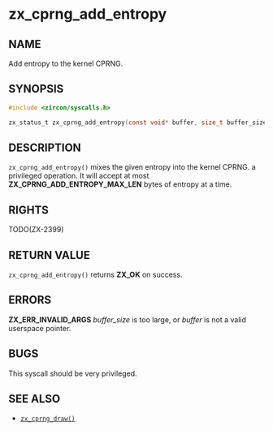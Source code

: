 # zx_cprng_add_entropy

## NAME

<!-- Updated by update-docs-from-fidl, do not edit. -->

Add entropy to the kernel CPRNG.

## SYNOPSIS

<!-- Updated by update-docs-from-fidl, do not edit. -->

```c
#include <zircon/syscalls.h>

zx_status_t zx_cprng_add_entropy(const void* buffer, size_t buffer_size);
```

## DESCRIPTION

`zx_cprng_add_entropy()` mixes the given entropy into the kernel CPRNG.
a privileged operation.  It will accept at most **ZX_CPRNG_ADD_ENTROPY_MAX_LEN**
bytes of entropy at a time.

## RIGHTS

<!-- Updated by update-docs-from-fidl, do not edit. -->

TODO(ZX-2399)

## RETURN VALUE

`zx_cprng_add_entropy()` returns **ZX_OK** on success.

## ERRORS

**ZX_ERR_INVALID_ARGS** *buffer_size* is too large, or *buffer* is not a valid
userspace pointer.

## BUGS

This syscall should be very privileged.

## SEE ALSO

 - [`zx_cprng_draw()`]

<!-- References updated by update-docs-from-fidl, do not edit. -->

[`zx_cprng_draw()`]: cprng_draw.md
